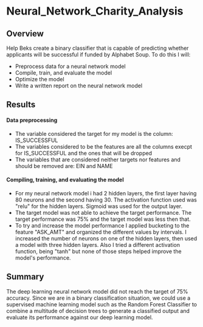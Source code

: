 # Neural_Network_Charity_Analysis

## Overview

Help Beks create a binary classifier that is capable of predicting whether applicants will be successful if funded by Alphabet Soup. To do this I will:

* Preprocess data for a neural network model
* Compile, train, and evaluate the model 
* Optimize the model
* Write a written report on the neural network model

## Results

#### Data preprocessing

* The variable considered the target for my model is the column: IS_SUCCESSFUL
* The variables considered to be the features are all the columns execpt for IS_SUCCESSFUL and the ones that will be dropped
* The variables that are considered neither targets nor features and should be removed are: EIN and NAME

#### Compiling, training, and evaluating the model

* For my neural network model i had 2 hidden layers, the first layer having 80 neurons and the second having 30. The activation function used was "relu" for the hidden layers. Sigmoid was used for the output layer.
* The target model was not able to achieve the target performance. The target performance was 75% and the target model was less then that.
* To try and increase the model performance I applied bucketing to the feature "ASK_AMT" and organized the different values by intervals. I increased the number of neurons on one of the hidden layers, then used a model with three hidden layers. Also I tried a different activation function, being "tanh" but none of those steps helped improve the model's performance.

## Summary

The deep learning neural network model did not reach the target of 75% accuracy. Since we are in a binary classification situation, we could use a supervised machine learning model such as the Random Forest Classifier to combine a multitude of decision trees to generate a classified output and evaluate its performance against our deep learning model.

